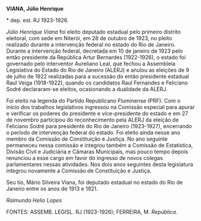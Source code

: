 **VIANA, Júlio Henrique**

\* dep. est. RJ 1923-1926.

*Júlio Henrique Viana* foi eleito deputado estadual pelo primeiro
distrito eleitoral, com sede em Niterói, em 28 de outubro de 1923, no
pleito realizado durante a intervenção federal no estado do Rio de
Janeiro. Durante a intervenção federal, decretada em 10 de janeiro de
1923 pelo então presidente da República Artur Bernardes (1922-1926), o
estado foi governado pelo interventor Aureliano Leal, que fechou a
Assembleia Legislativa do Estado do Rio de Janeiro (ALERJ) e anulou as
eleições de 9 de julho de 1922 realizadas para a sucessão do então
presidente estadual Raul Veiga (1918-1922), quando os candidatos Raul
Fernandes e Feliciano Sodré declararam-se eleitos, ocasionando a
dualidade da ALERJ.

Foi eleito na legenda do Partido Republicano Fluminense (PRF). Com o
início dos trabalhos legislativos ingressou na Comissão especial para
apurar e verificar os poderes do presidente e vice-presidente do estado
e em 27 de novembro participou do reconhecimento pela ALERJ da eleição
de Feliciano Sodré para presidente do Rio de Janeiro (1923-1927),
encerrando o período de intervenção federal do estado. Foi eleito ainda
nesse ano membro da Comissão de Constituição e Justiça. No ano seguinte
permaneceu nessa comissão e integrou também a Comissão de Estatística,
Divisão Civil e Judiciária e Câmaras Municipais, mas pouco tempo depois
renunciou a esse cargo em favor do ingresso de novos colegas
parlamentares nessas atividades. Nos dois anos seguintes desta
legislatura integrou novamente a Comissão de Constituição e Justiça.

Seu tio, Mário Silveira Viana, foi deputado estadual no estado do Rio de
Janeiro entre os anos de 1913 e 1921.

*Raimundo Helio Lopes*

FONTES: ASSEMB. LEGISL. RJ (1923-1926); FERREIRA, M. *República*.
